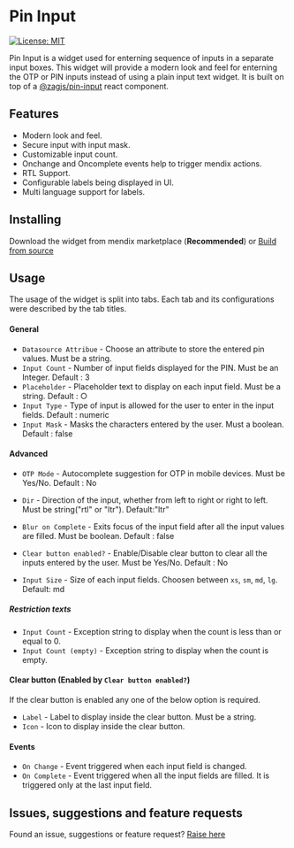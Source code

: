 # Pin Input
[![License: MIT](https://img.shields.io/badge/License-MIT-yellow.svg)](https://opensource.org/licenses/MIT) 

Pin Input is a widget used for enterning sequence of inputs in a separate input boxes. This widget will provide a modern look and feel for enterning the OTP or PIN inputs instead of using a plain input text widget. It is built on top of a [@zagjs/pin-input](https://zagjs.com/components/react/pin-input) react component.

## Features

- Modern look and feel.
- Secure input with input mask.
- Customizable input count.
- Onchange and Oncomplete events help to trigger mendix actions.
- RTL Support.
- Configurable labels being displayed in UI. 
- Multi language support for labels.

## Installing
Download the widget from mendix marketplace (**Recommended**)
or
[Build from source](https://github.com/sriram-24/PinInputMendix)

## Usage
The usage of the widget is split into tabs. Each tab and its configurations were described by the tab titles.

#### General
- `Datasource Attribue` - Choose an attribute to store the entered pin values. Must be a string.
- `Input Count` - Number of input fields displayed for the PIN. Must be an Integer. Default : 3
- `Placeholder` - Placeholder text to display on each input field. Must be a string. Default : ○ 
- `Input Type` - Type of input is allowed for the user to enter in the input fields.  Default : numeric
- `Input Mask` - Masks the characters entered by the user. Must a boolean. Default : false

#### Advanced 
- `OTP Mode` - Autocomplete suggestion for OTP in mobile devices. Must be Yes/No. Default : No
- `Dir` - Direction of the input, whether from left to right or right to left. Must be string("rtl" or "ltr"). Default:"ltr" 
- `Blur on Complete` - Exits focus of the input field after all the input values are filled. Must be boolean. Default : false

- `Clear button enabled?` - Enable/Disable clear button to clear all the inputs entered by the  user. Must be Yes/No. Default : No
- `Input Size` - Size of each input fields. Choosen between `xs`, `sm`, `md`, `lg`. Default: md
 ##### Restriction texts 
- `Input Count` - Exception string to display when the count is less than or equal to 0.
- `Input Count (empty)` - Exception string to display when the count is empty.
#### Clear button (Enabled by `Clear button enabled?`)
If the clear button is enabled any one of the below option is required.
- `Label` - Label to display inside the clear button. Must be a string.
- `Icon` - Icon to display inside the clear button.
#### Events
- `On Change` - Event triggered when each input field is changed.
- `On Complete` - Event triggered when all the input fields are filled. It is triggered only at the last input field.

## Issues, suggestions and feature requests

Found an issue, suggestions or feature request? [Raise here](https://github.com/sriram-24/PinInputMendix/issues)